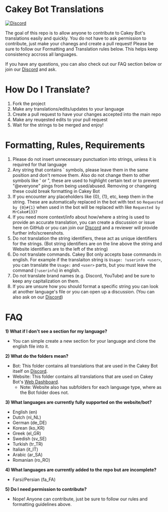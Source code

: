 # Cakey Bot Translations
[![Discord](https://discord.com/api/guilds/408424043482447872/widget.png)](https://discord.gg/Y3VdQAD)

The goal of this repo is to allow anyone to contribute to Cakey Bot's translations easily and quickly. You do not have to ask permission to contribute, just make your chanegs and create a pull request! Please be sure to follow our Formatting and Translation rules below. This helps keep consistency accross all languages. 

If you have any questions, you can also check out our FAQ section below or join our [Discord](https://discord.gg/Y3VdQAD) and ask.

# How Do I Translate?
1) Fork the project
2) Make any translations/edits/updates to your language
3) Create a pull request to have your changes accepted into the main repo
4) Make any reuqested edits to your pull request
5) Wait for the strings to be merged and enjoy!

# Formatting, Rules, Requirements
1) Please do not insert unnecessary punctuation into strings, unless it is required for that language
2) Any string that contains ` symbols, please leave them in the same position and don't remove them. Also do not change them to other symbols like ' or ", these are used to highlight certain text or to prevent "@everyone" pings from being used/abused. Removing or changeing these could break formatting in Cakey Bot
3) If you encounter any placeholders like {0}, {1}, etc, keep them in the string. These are automatically replaced in the bot with text so `Requested by {0}#{1}` when used in the bot will be replaced with like `Requested by MrCake#1337`
4) If you need more context/info about how/where a string is used to provide an accurate translation, you can create a discussion or issue here on GitHub or you can join our [Discord](https://discord.gg/Y3VdQAD) and a reviewer will provide further info/screenshots.
5) Do not translation the string identifiers, these act as unique identifiers for the strings. (Bot string identifiers are on the line above the string and Website identifiers are to the left of the string)
6) Do not translate commands. Cakey Bot only accepts base commands in english. For example if the translaiton string is `Usage: !userinfo <user>`, you can translate the `Usage:` and `<user>` parts, but you must leave the command (`!userinfo`) in english.
7) Do not translate brand names (e.g. Discord, YouTube) and be sure to keep any capitalization on them.
8) If you are unsure how you should format a specific string you can look at another language's file or you can open up a discussion. (You can also ask on our [Discord](https://discord.gg/Y3VdQAD))

# FAQ
**1) What if I don't see a section for my language?**
   - You can simple create a new section for your language and clone the english file into it.

**2) What do the folders mean?**
   - Bot: This folder contains all translations that are used in the Cakey Bot itself on [Discord](https://discord.gg/Y3VdQAD).
   - Website: This folder contains all translations that are used on Cakey Bot's [Web Dashboard](https://cakeybot.app/dashboard/public).
     - Note: Website also has subfolders for each language type, where as the Bot folder does not.

**3) What languages are currently fully supported on the website/bot?**
   - English (en)
   - Dutch (nl_NL)
   - German (de_DE)
   - Korean (ko_KR)
   - Greek (el_GR)
   - Swedish (sv_SE)
   - Turkish (tr_TR)
   - Italian (it_IT)
   - Arabic (ar_SA)
   - Romanian (ro_RO)
   
**4) What languages are currently added to the repo but are incomplete?**
   - Farsi/Persian (fa_FA)

**5) Do I need permission to contribute?**
   - Nope! Anyone can contribute, just be sure to follow our rules and formatting guidelines above.
